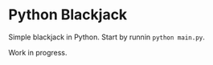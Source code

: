 # Python Blackjack

Simple blackjack in Python. Start by runnin `python main.py`.

Work in progress.
